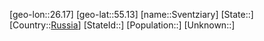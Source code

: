 ﻿---
location: [55.13,26.17]
type: City
tags:
- geo/City


SpocWebEntityId: 34692
isDeleted: false
confidential: public

---
[geo-lon::26.17]
[geo-lat::55.13]
[name::Sventziary]
[State::]
[Country::[Russia](geo/Continent/Europe/Russia.md)]
[StateId::]
[Population::]
[Unknown::]

